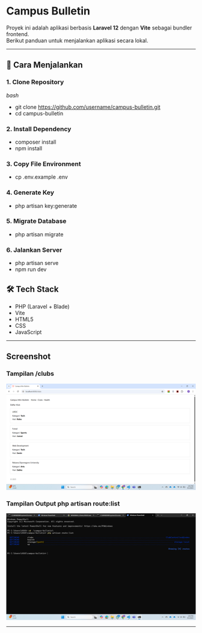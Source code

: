 # Campus Bulletin

Proyek ini adalah aplikasi berbasis **Laravel 12** dengan **Vite** sebagai bundler frontend.  
Berikut panduan untuk menjalankan aplikasi secara lokal.

---

## 🚀 Cara Menjalankan

### 1. Clone Repository
*bash*
- git clone https://github.com/username/campus-bulletin.git
- cd campus-bulletin

### 2. Install Dependency
- composer install
- npm install

### 3. Copy File Environment
- cp .env.example .env

### 4. Generate Key
- php artisan key:generate

### 5. Migrate Database
- php artisan migrate

### 6. Jalankan Server
- php artisan serve
- npm run dev

## 🛠 Tech Stack
- PHP (Laravel + Blade)
- Vite
- HTML5
- CSS
- JavaScript

---

## Screenshot

### Tampilan /clubs
![Alt text](assets/clubs.png)

### Tampilan Output php artisan route:list
![Alt text](assets/route-list.png)

---
